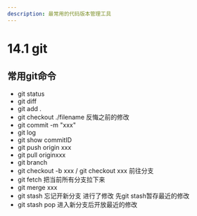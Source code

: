 ```yaml
---
description: 最常用的代码版本管理工具
---
```


# 14.1 git

## 常用git命令

* git status
* git diff
* git add .
* git checkout ./filename 反悔之前的修改
* git commit -m "xxx"
* git log
* git show commitID
* git push origin xxx
* git pull originxxx
* git branch
* git checkout -b xxx / git checkout xxx 前往分支
* git fetch 把当前所有分支拉下来
* git merge xxx
* git stash 忘记开新分支 进行了修改 先git stash暂存最近的修改
* git stash pop 进入新分支后开放最近的修改

